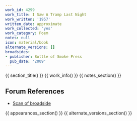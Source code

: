 ```yaml
---
work_id: 4299
work_title: I Saw A Tramp Last Night
work_written: '1957'
written_date: approximate
work_collected: 'yes'
work_category: Poem
notes: null
icon: material/book
alternate_versions: []
broadsides:
- publisher: Bottle of Smoke Press
  pub_date: '2009'
---
```


{{ section_title() }}
{{ work_info() }}
{{ notes_section() }}
## Forum References
- [Scan of broadside](https://bukowskiforum.com/threads/i-saw-a-tramp-last-night-broadside-bill-roberts-bottle-of-smoke-press.12202/)

{{ appearances_section() }}
{{ alternate_versions_section() }}